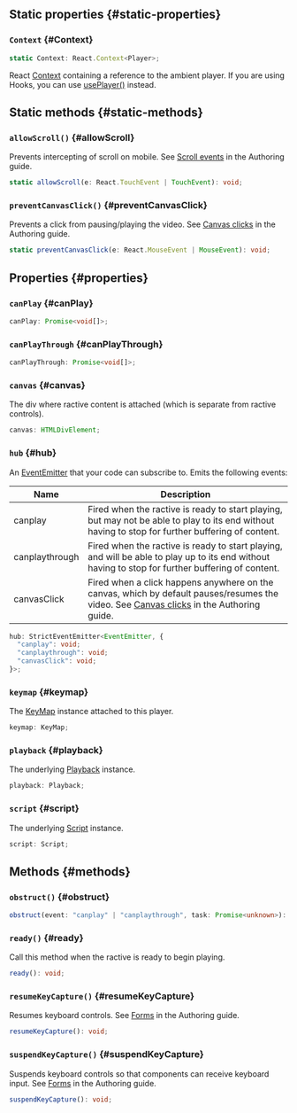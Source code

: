 ## Static properties {#static-properties}

### `Context` {#Context}
```typescript
static Context: React.Context<Player>;
```

React [Context](https://reactjs.org/docs/context.html) containing a reference to the ambient player. If you are using Hooks, you can use [usePlayer()](/docs/reference/hooks#usePlayer) instead.

## Static methods {#static-methods}

### `allowScroll()` {#allowScroll}

Prevents intercepting of scroll on mobile. See [Scroll events](/docs/guide/authoring#scroll-events) in the Authoring guide.

```typescript
static allowScroll(e: React.TouchEvent | TouchEvent): void;
```

### `preventCanvasClick()` {#preventCanvasClick}

Prevents a click from pausing/playing the video. See [Canvas clicks](/docs/guide/authoring#canvas-clicks) in the Authoring guide.

```typescript
static preventCanvasClick(e: React.MouseEvent | MouseEvent): void;
```

## Properties {#properties}

### `canPlay` {#canPlay}

```typescript
canPlay: Promise<void[]>;
```

### `canPlayThrough` {#canPlayThrough}

```typescript
canPlayThrough: Promise<void[]>;
```

### `canvas` {#canvas}

The div where ractive content is attached (which is separate from ractive controls).

```typescript
canvas: HTMLDivElement;
```

### `hub` {#hub}

An [EventEmitter](https://nodejs.org/api/events.html#events_class_eventemitter) that your code can subscribe to. Emits the following events:

| Name           | Description |
| -------------- | ----------- |
| canplay        | Fired when the ractive is ready to start playing, but may not be able to play to its end without having to stop for further buffering of content. |
| canplaythrough | Fired when the ractive is ready to start playing, and will be able to play up to its end without having to stop for further buffering of content. |
| canvasClick    | Fired when a click happens anywhere on the canvas, which by default pauses/resumes the video. See [Canvas clicks](/docs/guide/authoring#canvas-clicks) in the Authoring guide. |

```typescript
hub: StrictEventEmitter<EventEmitter, {
  "canplay": void;
  "canplaythrough": void;
  "canvasClick": void;
}>;
```

### `keymap` {#keymap}

The [KeyMap](/docs/reference/KeyMap/) instance attached to this player.

```typescript
keymap: KeyMap;
```

### `playback` {#playback}

The underlying [Playback](/docs/reference/Playback/) instance.

```typescript
playback: Playback;
```

### `script` {#script}

The underlying [Script](/docs/reference/Script/) instance.

```typescript
script: Script;
```

## Methods {#methods}

### `obstruct()` {#obstruct}

```typescript
obstruct(event: "canplay" | "canplaythrough", task: Promise<unknown>): void;
```

### `ready()` {#ready}

Call this method when the ractive is ready to begin playing.

```typescript
ready(): void;
```

### `resumeKeyCapture()` {#resumeKeyCapture}

Resumes keyboard controls. See [Forms](/docs/guide/authoring#forms) in the Authoring guide.

```typescript
resumeKeyCapture(): void;
```

### `suspendKeyCapture()` {#suspendKeyCapture}

Suspends keyboard controls so that components can receive keyboard input. See [Forms](/docs/guide/authoring#forms) in the Authoring guide.

```typescript
suspendKeyCapture(): void;
```
